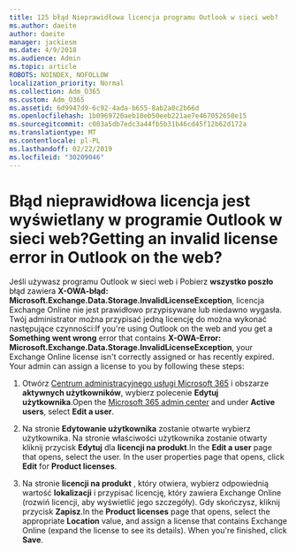 ```yaml
---
title: 125 błąd Nieprawidłowa licencja programu Outlook w sieci web?
ms.author: daeite
author: daeite
manager: jackiesm
ms.date: 4/9/2018
ms.audience: Admin
ms.topic: article
ROBOTS: NOINDEX, NOFOLLOW
localization_priority: Normal
ms.collection: Adm_O365
ms.custom: Adm_O365
ms.assetid: 6d9947d9-6c92-4ada-b655-8ab2a0c2b66d
ms.openlocfilehash: 1b0969720aeb10eb50eeb221ae7e467052650e15
ms.sourcegitcommit: c003a5db7edc3a44fb5b31b46cd45f12b62d172a
ms.translationtype: MT
ms.contentlocale: pl-PL
ms.lasthandoff: 02/22/2019
ms.locfileid: "30209046"
---
```

# <a name="getting-an-invalid-license-error-in-outlook-on-the-web"></a><span data-ttu-id="bbf58-102">Błąd nieprawidłowa licencja jest wyświetlany w programie Outlook w sieci web?</span><span class="sxs-lookup"><span data-stu-id="bbf58-102">Getting an invalid license error in Outlook on the web?</span></span>

<span data-ttu-id="bbf58-p101">Jeśli używasz programu Outlook w sieci web i Pobierz **wszystko poszło** błąd zawiera **X-OWA-błąd: Microsoft.Exchange.Data.Storage.InvalidLicenseException**, licencja Exchange Online nie jest prawidłowo przypisywane lub niedawno wygasła. Twój administrator można przypisać jedną licencję do można wykonać następujące czynności:</span><span class="sxs-lookup"><span data-stu-id="bbf58-p101">If you're using Outlook on the web and you get a **Something went wrong** error that contains **X-OWA-Error: Microsoft.Exchange.Data.Storage.InvalidLicenseException**, your Exchange Online license isn't correctly assigned or has recently expired. Your admin can assign a license to you by following these steps:</span></span>
  
1. <span data-ttu-id="bbf58-105">Otwórz [Centrum administracyjnego usługi Microsoft 365](https://portal.office.com/adminportal/home#/homepage) i obszarze **aktywnych użytkowników**, wybierz polecenie **Edytuj użytkownika**.</span><span class="sxs-lookup"><span data-stu-id="bbf58-105">Open the [Microsoft 365 admin center](https://portal.office.com/adminportal/home#/homepage) and under **Active users**, select **Edit a user**.</span></span>
    
2. <span data-ttu-id="bbf58-p102">Na stronie **Edytowanie użytkownika** zostanie otwarte wybierz użytkownika. Na stronie właściwości użytkownika zostanie otwarty kliknij przycisk **Edytuj** dla **licencji na produkt**.</span><span class="sxs-lookup"><span data-stu-id="bbf58-p102">In the **Edit a user** page that opens, select the user. In the user properties page that opens, click **Edit** for **Product licenses**.</span></span>
    
3. <span data-ttu-id="bbf58-p103">Na stronie **licencji na produkt** , który otwiera, wybierz odpowiednią wartość **lokalizacji** i przypisać licencję, który zawiera Exchange Online (rozwiń licencji, aby wyświetlić jego szczegóły). Gdy skończysz, kliknij przycisk **Zapisz**.</span><span class="sxs-lookup"><span data-stu-id="bbf58-p103">In the **Product licenses** page that opens, select the appropriate **Location** value, and assign a license that contains Exchange Online (expand the license to see its details). When you're finished, click **Save**.</span></span>
    

